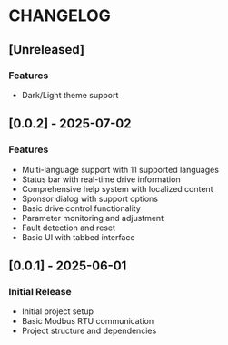 # CHANGELOG

## [Unreleased]

### Features
- Dark/Light theme support

## [0.0.2] - 2025-07-02

### Features
- Multi-language support with 11 supported languages
- Status bar with real-time drive information
- Comprehensive help system with localized content
- Sponsor dialog with support options
- Basic drive control functionality
- Parameter monitoring and adjustment
- Fault detection and reset
- Basic UI with tabbed interface

## [0.0.1] - 2025-06-01

### Initial Release
- Initial project setup
- Basic Modbus RTU communication
- Project structure and dependencies
